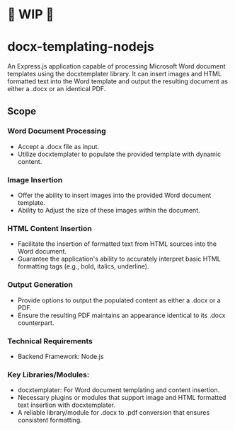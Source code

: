 # :rotating_light: WIP :rotating_light:
# docx-templating-nodejs
An Express.js application capable of processing Microsoft Word document templates using the docxtemplater library. It can insert images and HTML formatted text into the Word template and output the resulting document as either a .docx or an identical PDF.
## Scope
### Word Document Processing
- Accept a .docx file as input.
- Utilize docxtemplater to populate the provided template with dynamic content.
### Image Insertion
- Offer the ability to insert images into the provided Word document template.
- Ability to Adjust the size of these images within the document.
### HTML Content Insertion
- Facilitate the insertion of formatted text from HTML sources into the Word document.
- Guarantee the application's ability to accurately interpret basic HTML formatting tags (e.g., bold, italics, underline).
### Output Generation
- Provide options to output the populated content as either a .docx or a PDF.
- Ensure the resulting PDF maintains an appearance identical to its .docx counterpart.
### Technical Requirements
- Backend Framework: Node.js
### Key Libraries/Modules:
- docxtemplater: For Word document templating and content insertion.
- Necessary plugins or modules that support image and HTML formatted text insertion with docxtemplater.
- A reliable library/module for .docx to .pdf conversion that ensures consistent formatting. 